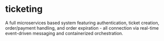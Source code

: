 # ticketing
A full microservices based system featuring authentication, ticket creation, order/payment handling, and order expiration - all connection via real-time event-driven messaging and containerized orchestration.
